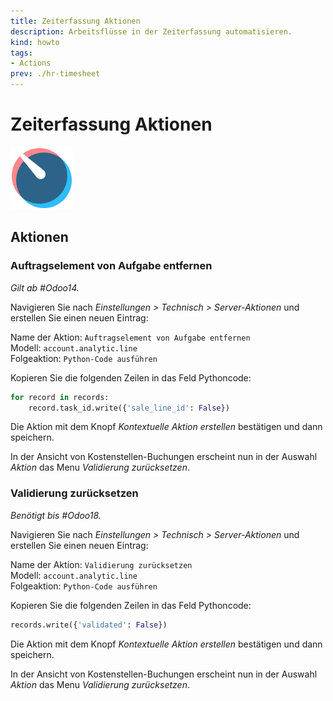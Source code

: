 ```yaml
---
title: Zeiterfassung Aktionen
description: Arbeitsflüsse in der Zeiterfassung automatisieren.
kind: howto
tags:
- Actions
prev: ./hr-timesheet
---
```

# Zeiterfassung Aktionen
![icons_odoo_hr_timesheet](attachments/icons_odoo_hr_timesheet.png)

## Aktionen

### Auftragselement von Aufgabe entfernen

*Gilt ab #Odoo14.*

Navigieren Sie nach *Einstellungen > Technisch > Server-Aktionen* und erstellen Sie einen neuen Eintrag:

Name der Aktion: `Auftragselement von Aufgabe entfernen`\
Modell: `account.analytic.line`\
Folgeaktion: `Python-Code ausführen`

Kopieren Sie die folgenden Zeilen in das Feld Pythoncode:

```python
for record in records:
	record.task_id.write({'sale_line_id': False})
```

Die Aktion mit dem Knopf *Kontextuelle Aktion erstellen* bestätigen und dann speichern.

In der Ansicht von Kostenstellen-Buchungen erscheint nun in der Auswahl *Aktion* das Menu *Validierung zurücksetzen*.

### Validierung zurücksetzen

*Benötigt bis #Odoo18.*

Navigieren Sie nach *Einstellungen > Technisch > Server-Aktionen* und erstellen Sie einen neuen Eintrag:

Name der Aktion: `Validierung zurücksetzen`\
Modell: `account.analytic.line`\
Folgeaktion: `Python-Code ausführen`

Kopieren Sie die folgenden Zeilen in das Feld Pythoncode:

```python
records.write({'validated': False})
```

Die Aktion mit dem Knopf *Kontextuelle Aktion erstellen* bestätigen und dann speichern.

In der Ansicht von Kostenstellen-Buchungen erscheint nun in der Auswahl *Aktion* das Menu *Validierung zurücksetzen*.
